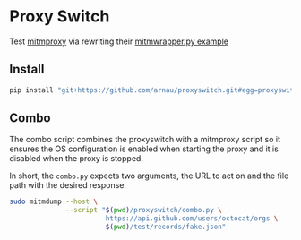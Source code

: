 # Proxy Switch

Test [mitmproxy](https://mitmproxy.org) via rewriting their [mitmwrapper.py example](https://github.com/mitmproxy/mitmproxy/blob/master/examples/mitmproxywrapper.py)

## Install

```sh
pip install "git+https://github.com/arnau/proxyswitch.git#egg=proxyswitch"
```


## Combo

The combo script combines the proxyswitch with a mitmproxy script so it ensures
the OS configuration is enabled when starting the proxy and it is disabled when
the proxy is stopped.

In short, the `combo.py` expects two arguments, the URL to act on and the file
path with the desired response.

```sh
sudo mitmdump --host \
              --script "$(pwd)/proxyswitch/combo.py \
                        https://api.github.com/users/octocat/orgs \
                        $(pwd)/test/records/fake.json"
```
